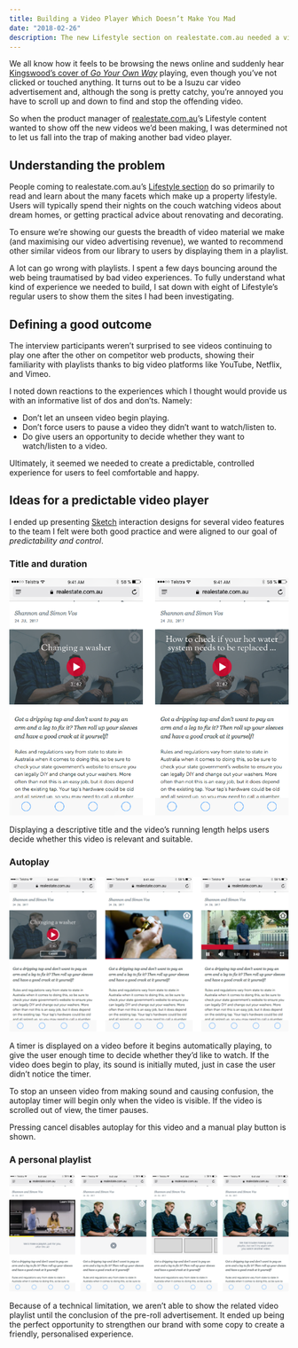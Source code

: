 ```yaml
---
title: Building a Video Player Which Doesn’t Make You Mad
date: "2018-02-26"
description: The new Lifestyle section on realestate.com.au needed a video experience which has the users’ patience in mind. I stepped in to provide some interaction design guidelines.
---
```


We all know how it feels to be browsing the news online and suddenly hear [Kingswood’s cover of _Go Your Own Way_](https://www.youtube.com/watch?v=gah77mUvlq0) playing, even though you’ve not clicked or touched anything. It turns out to be a Isuzu car video advertisement and, although the song is pretty catchy, you’re annoyed you have to scroll up and down to find and stop the offending video.

So when the product manager of [realestate.com.au](https://realestate.com.au)’s Lifestyle content wanted to show off the new videos we’d been making, I was determined not to let us fall into the trap of making another bad video player.

## Understanding the problem

People coming to realestate.com.au’s [Lifestyle section](https://realestate.com.au/lifestyle) do so primarily to read and learn about the many facets which make up a property lifestyle. Users will typically spend their nights on the couch watching videos about dream homes, or getting practical advice about renovating and decorating.

To ensure we’re showing our guests the breadth of video material we make (and maximising our video advertising revenue), we wanted to recommend other similar videos from our library to users by displaying them in a playlist.

A lot can go wrong with playlists. I spent a few days bouncing around the web being traumatised by bad video experiences. To fully understand what kind of experience we needed to build, I sat down with eight of Lifestyle’s regular users to show them the sites I had been investigating.

## Defining a good outcome

The interview participants weren’t surprised to see videos continuing to play one after the other on competitor web products, showing their familiarity with playlists thanks to big video platforms like YouTube, Netflix, and Vimeo.

I noted down reactions to the experiences which I thought would provide us with an informative list of dos and don’ts. Namely:

- Don’t let an unseen video begin playing.
- Don’t force users to pause a video they didn’t want to watch/listen to.
- Do give users an opportunity to decide whether they want to watch/listen to a video.

Ultimately, it seemed we needed to create a predictable, controlled experience for users to feel comfortable and happy.

## Ideas for a predictable video player

I ended up presenting [Sketch](https://www.sketchapp.com/) interaction designs for several video features to the team I felt were both good practice and were aligned to our goal of _predictability and control_.

### Title and duration

![Title and duration](./title-and-duration.png)

Displaying a descriptive title and the video’s running length helps users decide whether this video is relevant and suitable.

### Autoplay

![Autoplay](./autoplay.png)

A timer is displayed on a video before it begins automatically playing, to give the user enough time to decide whether they’d like to watch. If the video does begin to play, its sound is initially muted, just in case the user didn’t notice the timer.

To stop an unseen video from making sound and causing confusion, the autoplay timer will begin only when the video is visible. If the video is scrolled out of view, the timer pauses.

Pressing cancel disables autoplay for this video and a manual play button is shown.

### A personal playlist

![Personal playlist](./personal-playlist.png)

Because of a technical limitation, we aren’t able to show the related video playlist until the conclusion of the pre-roll advertisement. It ended up being the perfect opportunity to strengthen our brand with some copy to create a friendly, personalised experience.
